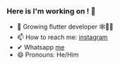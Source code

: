 ### Here is I'm working on !   👋

- 🔭 Growing flutter developer 🕸👩‍💻
- 📫 How to reach me: [instagram](https://www.instagram.com/sanal_p.k?r=sanal_p.k)
- ✔ Whatsapp [me](https://wa.me/918606044696?text=Hello%20I%27m%20from%20GitHub)
- 😄 Pronouns: He/Him
